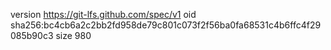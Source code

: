 version https://git-lfs.github.com/spec/v1
oid sha256:bc4cb6a2c2bb2fd958de79c801c073f2f56ba0fa68531c4b6ffc4f29085b90c3
size 980
